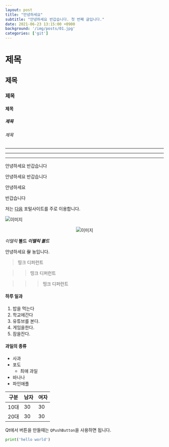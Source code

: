 ```yaml
---
layout: post
title: "안녕하세요"
subtitle: "안녕하세요 반갑습니다. 첫 번째 글입니다."
date: 2021-06-23 13:15:00 +0900
background: '/img/posts/01.jpg'
categories: ['git']
---
```

# 제목

## 제목

### 제목

#### 제목

##### 제목

###### 제목

***

---

___

안녕하세요 반갑습니다

안녕하세요
반갑습니다

안녕하세요

반갑습니다

저는 [다음](http://daum.net) 포털사이트를 주로 이용합니다.

![이미지](https://img1.daumcdn.net/thumb/R720x0.q80/?scode=mtistory2&fname=http%3A%2F%2Fcfile7.uf.tistory.com%2Fimage%2F24283C3858F778CA2EFABE)

<p style ="text-align:center;"><img src="https://img1.daumcdn.net/thumb/R720x0.q80/?scode=mtistory2&fname=http%3A%2F%2Fcfile7.uf.tistory.com%2Fimage%2F24283C3858F778CA2EFABE" alt="이미지">
</p>

*이텔릭* **볼드** ***이텔릭 볼드***

안녕하세요 ~~잘~~ 뇽입니다.

> 띵크 디퍼런트

>> 띵크 디퍼런트

>>> 띵크 디퍼런트

#### 하루 일과

1. 밥을 먹는다
1. 학교에간다
1. 유튜브를 본다.
1. 게임을한다.
1. 잠을잔다.

#### 과일의 종류

- 사과
- 포도
  - 최애 과일
- 바나나
- 파인애플

| 구분 | 남자 | 여자 |
| --- | --- | --- |
| 10대 | 30 | 30 |
| 20대 | 30 | 30 |

Qt에서 버튼을 만들때는 `QPushButton`을 사용하면 됩니다.

```python
print('hello world')
```




